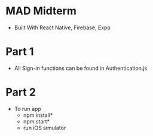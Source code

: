 # MAD Midterm
 - Built With React Native, Firebase, Expo
 
# Part 1
- All Sign-in functions can be found in Authentication.js

# Part 2
- To run app
  - npm install*
  - npm start*
  - run iOS simulator

